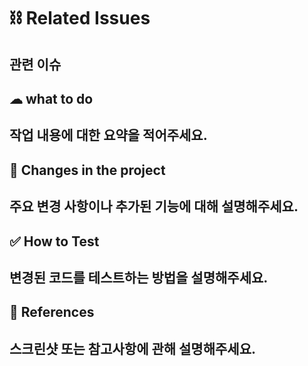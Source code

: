 # ⛓ Related Issues
관련 이슈
- 

## ☁ what to do 
작업 내용에 대한 요약을 적어주세요.
- 

## 💫 Changes in the project
주요 변경 사항이나 추가된 기능에 대해 설명해주세요.
- 

## ✅ How to Test
변경된 코드를 테스트하는 방법을 설명해주세요. 
- 


## 👀 References
스크린샷 또는 참고사항에 관해 설명해주세요.
- 
